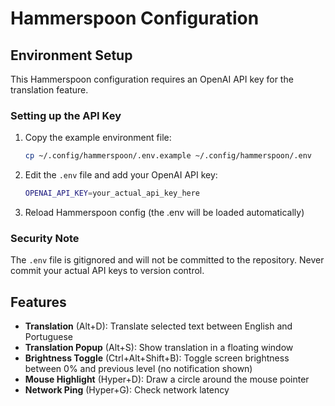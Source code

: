# Hammerspoon Configuration

## Environment Setup

This Hammerspoon configuration requires an OpenAI API key for the translation feature.

### Setting up the API Key

1. Copy the example environment file:
   ```bash
   cp ~/.config/hammerspoon/.env.example ~/.config/hammerspoon/.env
   ```

2. Edit the `.env` file and add your OpenAI API key:
   ```bash
   OPENAI_API_KEY=your_actual_api_key_here
   ```

3. Reload Hammerspoon config (the .env will be loaded automatically)

### Security Note

The `.env` file is gitignored and will not be committed to the repository. Never commit your actual API keys to version control.

## Features

- **Translation** (Alt+D): Translate selected text between English and Portuguese
- **Translation Popup** (Alt+S): Show translation in a floating window
- **Brightness Toggle** (Ctrl+Alt+Shift+B): Toggle screen brightness between 0% and previous level (no notification shown)
- **Mouse Highlight** (Hyper+D): Draw a circle around the mouse pointer
- **Network Ping** (Hyper+G): Check network latency